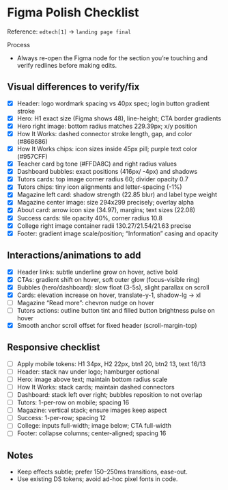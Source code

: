 # Figma Polish Checklist

Reference: `edtech[1]` → `landing page final`

Process

- Always re-open the Figma node for the section you’re touching and verify redlines before making edits.

## Visual differences to verify/fix

- [x] Header: logo wordmark spacing vs 40px spec; login button gradient stroke
- [x] Hero: H1 exact size (Figma shows 48), line-height; CTA border gradients
- [x] Hero right image: bottom radius matches 229.39px; x/y position
- [x] How It Works: dashed connector stroke length, gap, and color (#868686)
- [x] How It Works chips: icon sizes inside 45px pill; purple text color (#957CFF)
- [x] Teacher card bg tone (#FFDA8C) and right radius values
- [x] Dashboard bubbles: exact positions (416px/ -4px) and shadows
- [x] Tutors cards: top image corner radius 60; divider opacity 0.7
- [x] Tutors chips: tiny icon alignments and letter-spacing (-1%)
- [x] Magazine left card: shadow strength (22.85 blur) and label type weight
- [x] Magazine center image: size 294x299 precisely; overlay alpha
- [x] About card: arrow icon size (34.97), margins; text sizes (22.08)
- [x] Success cards: tile opacity 40%, corner radius 10.8
- [x] College right image container radii 130.27/21.54/21.63 precise
- [x] Footer: gradient image scale/position; “Information” casing and opacity

## Interactions/animations to add

- [x] Header links: subtle underline grow on hover, active bold
- [x] CTAs: gradient shift on hover, soft outer glow (focus-visible ring)
- [x] Bubbles (hero/dashboard): slow float (3-5s), slight parallax on scroll
- [x] Cards: elevation increase on hover, translate-y-1, shadow-lg → xl
- [ ] Magazine “Read more”: chevron nudge on hover
- [ ] Tutors actions: outline button tint and filled button brightness pulse on hover
- [x] Smooth anchor scroll offset for fixed header (scroll-margin-top)

## Responsive checklist

- [ ] Apply mobile tokens: H1 34px, H2 22px, btn1 20, btn2 13, text 16/13
- [ ] Header: stack nav under logo; hamburger optional
- [ ] Hero: image above text; maintain bottom radius scale
- [ ] How It Works: stack cards; maintain dashed connectors
- [ ] Dashboard: stack left over right; bubbles reposition to not overlap
- [ ] Tutors: 1-per-row on mobile; spacing 16
- [ ] Magazine: vertical stack; ensure images keep aspect
- [ ] Success: 1-per-row; spacing 12
- [ ] College: inputs full-width; image below; CTA full-width
- [ ] Footer: collapse columns; center-aligned; spacing 16

## Notes

- Keep effects subtle; prefer 150–250ms transitions, ease-out.
- Use existing DS tokens; avoid ad-hoc pixel fonts in code.
